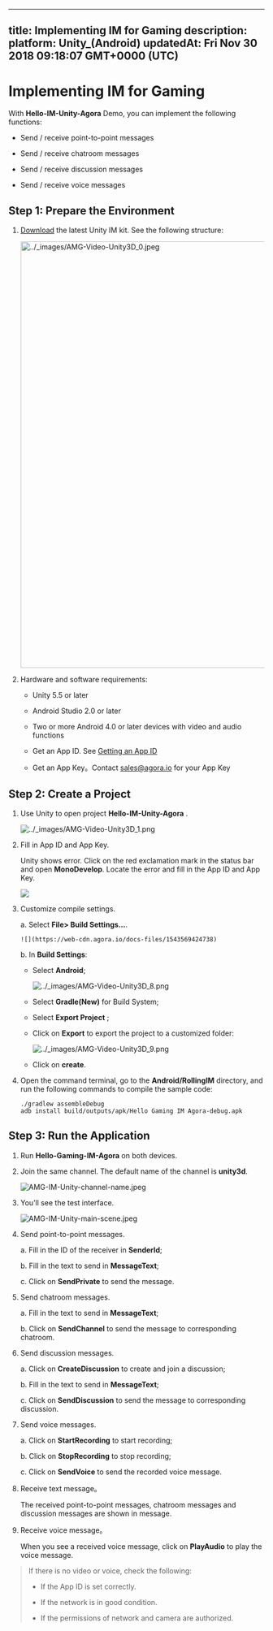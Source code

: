 
---
title: Implementing IM for Gaming
description: 
platform: Unity_(Android)
updatedAt: Fri Nov 30 2018 09:18:07 GMT+0000 (UTC)
---
# Implementing IM for Gaming
With **Hello-IM-Unity-Agora** Demo, you can implement the following functions:

-   Send / receive point-to-point messages

-   Send / receive chatroom messages

-   Send / receive discussion messages

-   Send / receive voice messages


## Step 1: Prepare the Environment

1.  [Download](https://docs.agora.io/en/Agora%20Platform/downloads) the latest Unity IM kit. See the following structure:

    <img alt="../_images/AMG-Video-Unity3D_0.jpeg" src="https://web-cdn.agora.io/docs-files/en/AMG-Video-Unity3D_0.png" style="width: 840.0px;"/>


2.  Hardware and software requirements:

    -   Unity 5.5 or later

    -   Android Studio 2.0 or later

    -   Two or more Android 4.0 or later devices with video and audio functions

    -   Get an App ID. See [Getting an App ID](../../en/Agora%20Platform/token.md)

    -   Get an App Key。Contact [sales@agora.io](mailto:sales@agora.io) for your App Key


## Step 2: Create a Project

1.  Use Unity to open project **Hello-IM-Unity-Agora** .

    <img alt="../_images/AMG-Video-Unity3D_1.png" src="https://web-cdn.agora.io/docs-files/en/AMG-Video-Unity3D_1.png" />


2.  Fill in App ID and App Key.

    Unity shows error. Click on the red exclamation mark in the status bar and open **MonoDevelop**. Locate the error and fill in the App ID and App Key.

	 ![](https://web-cdn.agora.io/docs-files/1543569407488)

3.  Customize compile settings.

    a.  Select **File\> Build Settings…**.

        ![](https://web-cdn.agora.io/docs-files/1543569424738)
    b.  In **Build Settings**:

       - Select **Android**;
       
         <img alt="../_images/AMG-Video-Unity3D_8.png" src="https://web-cdn.agora.io/docs-files/en/AMG-Video-Unity3D_8.png" />

      - Select **Gradle\(New\)** for Build System;

      - Select **Export Project** ;

      - Click on **Export** to export the project to a customized folder:

         <img alt="../_images/AMG-Video-Unity3D_9.png" src="https://web-cdn.agora.io/docs-files/en/AMG-Video-Unity3D_9.png"/>

       - Click on **create**.

4.  Open the command terminal, go to the **Android/RollingIM** directory, and run the following commands to compile the sample code:

    ```
    ./gradlew assembleDebug
    adb install build/outputs/apk/Hello Gaming IM Agora-debug.apk
    ```


## Step 3: Run the Application

1.  Run **Hello-Gaming-IM-Agora** on both devices.

2.  Join the same channel. The default name of the channel is **unity3d**.

	![AMG-IM-Unity-channel-name.jpeg](https://agora-web-cdn.oss-cn-beijing.aliyuncs.com/docs-files/1537412440522)


3.  You’ll see the test interface.

	![AMG-IM-Unity-main-scene.jpeg](https://agora-web-cdn.oss-cn-beijing.aliyuncs.com/docs-files/1537412462354)


1.  Send point-to-point messages.

    a.  Fill in the ID of the receiver in **SenderId**;

    b.  Fill in the text to send in **MessageText**;

    c.  Click on **SendPrivate** to send the message.

2.  Send chatroom messages.

    a.  Fill in the text to send in **MessageText**;

    b.  Click on **SendChannel** to send the message to corresponding chatroom.

3.  Send discussion messages.

    a.  Click on **CreateDiscussion** to create and join a discussion;

    b.  Fill in the text to send in **MessageText**;

    c.  Click on **SendDiscussion** to send the message to corresponding discussion.

4.  Send voice messages.

    a.  Click on **StartRecording** to start recording;

    b.  Click on **StopRecording** to stop recording;

    c.  Click on **SendVoice** to send the recorded voice message.

5.  Receive text message。

    The received point-to-point messages, chatroom messages and discussion messages are shown in message.

6.  Receive voice message。

    When you see a received voice message, click on **PlayAudio** to play the voice message.


> If there is no video or voice, check the following:
> 
> -   If the App ID is set correctly.
> 
> -   If the network is in good condition.
> 
> -   If the permissions of network and camera are authorized.



